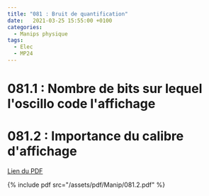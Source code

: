 ```yaml
---
title: "081 : Bruit de quantification"
date:   2021-03-25 15:55:00 +0100
categories:
  - Manips physique
tags:
  - Elec
  - MP24
---
```


# 081.1 : Nombre de bits sur lequel l'oscillo code l'affichage

# 081.2 : Importance du calibre d'affichage

[Lien du PDF](/assets/pdf/Manip/081.2.pdf)

{% include pdf src="/assets/pdf/Manip/081.2.pdf" %}

